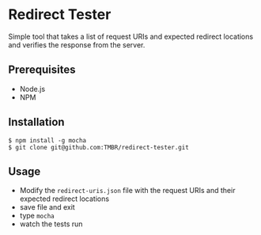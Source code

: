 # Redirect Tester

Simple tool that takes a list of request URIs and expected redirect locations and verifies the response from the server.

## Prerequisites

- Node.js
- NPM

## Installation

```
$ npm install -g mocha
$ git clone git@github.com:TMBR/redirect-tester.git
```

## Usage

- Modify the `redirect-uris.json` file with the request URIs and their expected redirect locations
- save file and exit
- type `mocha`
- watch the tests run

